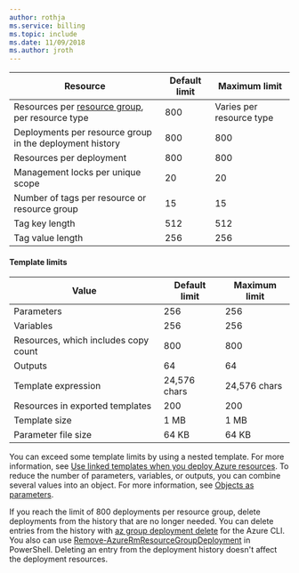 ```yaml
---
author: rothja
ms.service: billing
ms.topic: include
ms.date: 11/09/2018	
ms.author: jroth
---
```

| Resource | Default limit | Maximum limit |
| --- | --- | --- |
| Resources per [resource group](../articles/azure-resource-manager/resource-group-overview.md#resource-groups), per resource type |800 |Varies per resource type |
| Deployments per resource group in the deployment history |800 |800 |
| Resources per deployment |800 |800 |
| Management locks per unique scope |20 |20 |
| Number of tags per resource or resource group |15 |15 |
| Tag key length |512 |512 |
| Tag value length |256 |256 |


#### Template limits

| Value | Default limit | Maximum limit |
| --- | --- | --- |
| Parameters |256 |256 |
| Variables |256 |256 |
| Resources, which includes copy count |800 |800 |
| Outputs |64 |64 |
| Template expression |24,576 chars |24,576 chars |
| Resources in exported templates |200 |200 | 
| Template size |1 MB |1 MB |
| Parameter file size |64 KB |64 KB |

You can exceed some template limits by using a nested template. For more information, see [Use linked templates when you deploy Azure resources](../articles/azure-resource-manager/resource-group-linked-templates.md). To reduce the number of parameters, variables, or outputs, you can combine several values into an object. For more information, see [Objects as parameters](../articles/azure-resource-manager/resource-manager-objects-as-parameters.md).

If you reach the limit of 800 deployments per resource group, delete deployments from the history that are no longer needed. You can delete entries from the history with [az group deployment delete](/cli/azure/group/deployment) for the Azure CLI. You also can use [Remove-AzureRmResourceGroupDeployment](/powershell/module/azurerm.resources/remove-azurermresourcegroupdeployment) in PowerShell. Deleting an entry from the deployment history doesn't affect the deployment resources. 